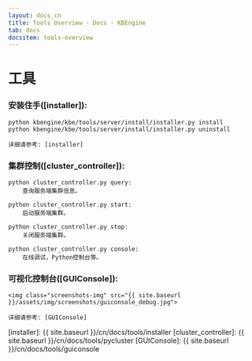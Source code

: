 ```yaml
---
layout: docs_cn
title: Tools Overview · Docs · KBEngine
tab: docs
docsitem: tools-overview
---
```


工具
========

### 安装住手([installer]):

	python kbengine/kbe/tools/server/install/installer.py install
	python kbengine/kbe/tools/server/install/installer.py uninstall

	详细请参考: [installer]



### 集群控制([cluster_controller]):

	python cluster_controller.py query: 
		查询服务端集群信息。

	python cluster_controller.py start: 
		启动服务端集群。

	python cluster_controller.py stop: 
		关闭服务端集群。

	python cluster_controller.py console: 
		在线调试，Python控制台等。



### 可视化控制台([GUIConsole]):

	<img class="screenshots-img" src="{{ site.baseurl }}/assets/img/screenshots/guiconsole_debug.jpg">

	详细请参考: [GUIConsole]



[installer]: {{ site.baseurl }}/cn/docs/tools/installer
[cluster_controller]: {{ site.baseurl }}/cn/docs/tools/pycluster
[GUIConsole]: {{ site.baseurl }}/cn/docs/tools/guiconsole
